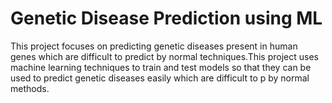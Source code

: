# Genetic Disease Prediction using ML
This project focuses on predicting genetic diseases present in human genes which are difficult to predict by normal techniques.This project uses machine learning techniques to train and test models so that they can be used to predict genetic diseases easily which are difficult to p by normal methods.

